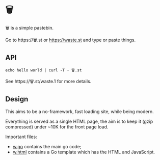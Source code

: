 # 🗑️

🗑️ is a simple pastebin.

Go to https://🗑️.st or https://waste.st and type or paste things.

## API

```
echo hello world | curl -T - 🗑️.st
```

See https://🗑️.st/waste.1 for more details.

## Design

This aims to be a no-framework, fast loading site, while being modern.

Everything is served as a single HTML page, the aim is to keep it (gzip
compressed) under ~10K for the front page load.

Important files:
  * [w.go](w.go) contains the main go code;
  * [w.html](w.html) contains a Go template which has the HTML and JavaScript.
